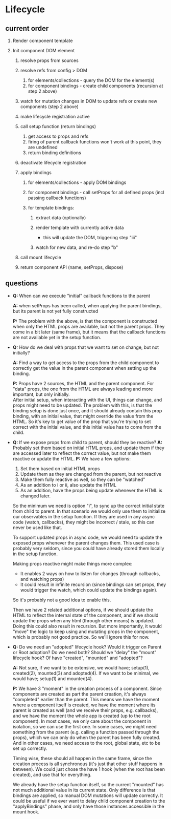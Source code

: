 # Lifecycle

## current order

1. Render component template
2. Init component DOM element
    
    1. resolve props from sources
    2. resolve refs from config > DOM
    
        1. for elements/collections - query the DOM for the element(s)
        2. for component bindings - create child components (recursion at step 2 above)
        
    3. watch for mutation changes in DOM to update refs or create new components (step 2 above)
    4. make lifecycle registration active
    5. call setup function (return bindings)
    
        1. get access to props and refs
        2. firing of parent callback functions won't work at this point, they are undefined
        3. return binding definitions
        
    6. deactivate lifecycle registration
    7. apply bindings
        
        1. for elements/collections - apply DOM bindings
        2. for component bindings - call setProps for all defined props (incl passing callback
         functions)
        3. for template bindings:
        
            1. extract data (optionally)
            2. render template with currently active data
            
                * this will update the DOM, triggering step "iii"
                
            3. watch for new data, and re-do step "b"
             
    8. call mount lifecycle
    9. return component API (name, setProps, dispose)

## questions

- **Q:** When can we execute "initial" callback functions to the parent

  **A:** when setProps has been called, when applying the parent bindings, but its parent is not yet
    fully constructed
     
  **P:** The problem with the above, is that the component is constructed when only the HTML props
    are available, but not the parent props. They come in a bit later (same frame), but it means
    that the callback functions are not available yet in the setup function.


- **Q:** How do we deal with props that we want to set on change, but not initially?

  **A:** Find a way to get access to the props from the child component to correctly get the value in
    the parent component when setting up the binding.
     
  **P:** Props have 2 sources, the HTML and the parent component. For "data" props, the one from the
    HTML are always leading and more important, but only initially.  
    After initial setup, when interacting with the UI, things can change, and props might need to
    be updated. The problem with this, is that the binding setup is done just once, and it should
    already contain this prop binding, with an initial value, that might override the value from
    the HTML. So it's key to get value of the prop that you're trying to set correct with the
    initial value, and this initial value has to come from the child.

- **Q:** If we expose props from child to parent, should they be reactive?
  **A:** Probably set them based on initial HTML props, and update them if they are accessed
   later to reflect the correct value, but not make them reactive or update the HTML.
  **P:** We have a few options:
    1. Set them based on initial HTML props
    2. Update them as they are changed from the parent, but not reactive
    3. Make them fully reactive as well, so they can be "watched"
    4. As an addition to i or ii, also update the HTML
    5. As an addition, have the props being update whenever the HTML is changed later.
    
    So the minimum we need is option "i", to sync up the correct initial state from child to parent.
    In that scenario we would only use them to initialize our observables in the setup function.
    If they are used in any async code (watch, callbacks), they might be incorrect / stale, so this
    can never be used like that.
    
    To support updated props in async code, we would need to update the exposed props whenever
    the parent changes them. This used case is probably very seldom, since you could have already
    stored them locally in the setup function.
    
    Making props reactive might make things more complex:
    * It enables 2 ways on how to listen for changes (through callbacks, and watching props)
    * It could result in infinite recursion (since bindings can set props, they would trigger the
      watch, which could update the bindings again).
    
    So it's probably not a good idea to enable this.
    
    Then we have 2 related additional options, if we should update the HTML to reflect the
    internal state of the component, and if we should update the props when any html (through
    other means) is updated. Doing this could also result in recursion.
    But more importantly, it would "move" the logic to keep using and mutating props in the
    component, which is probably not good practice. So we'll ignore this for now.

- **Q:** Do we need an "adopted" lifecycle hook? Would it trigger on Parent or Root adoption? Do we
    need both? Should we "delay" the "mount" lifecycle hook? Of have "created", "mounted" and
    "adopted"?
     
  **A:** Not sure, if we want to be extensive, we would have; setup(1), created(2), mounted(3) and
    adopted(4). If we want to be minimal, we would have; setup(1) and mounted(4).
     
  **P:** We have 3 "moment" in the creation process of a component. Since components are created as
    part the parent creation, it's always "completed" earlier than the parent. This means we
    have the moment where a component itself is created, we have the moment where its parent
    is created as well (and we receive their props, e.g. callbacks), and we have the moment the
    whole app is created (up to the root component).
    In most cases, we only care about the component in isolation, so we can use the first one.
    In some cases, we might need something from the parent (e.g. calling a function passed
    through the props), which we can only do when the parent has been fully created.
    And in other cases, we need access to the root, global state, etc to be set up correctly.
    
    Timing wise, these should all happen in the same frame, since the creation process is all
    synchronous (it's just that other stuff happens in between).  We could just chose the have 1
    hook (when the root has been created), and use that for everything.
    
    We already have the setup function itself, so the current "mounted" has not much additional
    value in its current state. Only difference is that bindings are applied,
    so manual DOM mutations will update correctly. It could be useful if we ever want to delay
    child component creation to the "applyBindings" phase, and only have those instances
    accessible in the mount hook.
        
